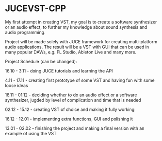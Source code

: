 # JUCEVST-CPP
My first attempt in creating VST, my goal is to create a software synthesizer or an audio effect, to further my knowledge about sound synthesis and 
audio programming.

Project will be made solely with JUCE framework for creating multi-platform audio applications. The result will be a VST with GUI that can be
used in many popular DAWs, e.g. FL Studio, Ableton Live and many more.

Project Schedule (can be changed):

16.10 - 3.11 - doing JUCE tutorials and learning the API 

4.11 - 17.11 - creating first prototype of some VST and having fun with some loose ideas

18.11 - 01.12 - deciding whether to do an audio effect or a software synthesizer, jugded by level of complication and time that is needed 

02.12 - 15.12 - creating VST of choice and making it fully working

16.12 - 12.01 - implementing extra functions, GUI and polishing it

13.01 - 02.02 - finishing the project and making a final version with an example of using the VST 
